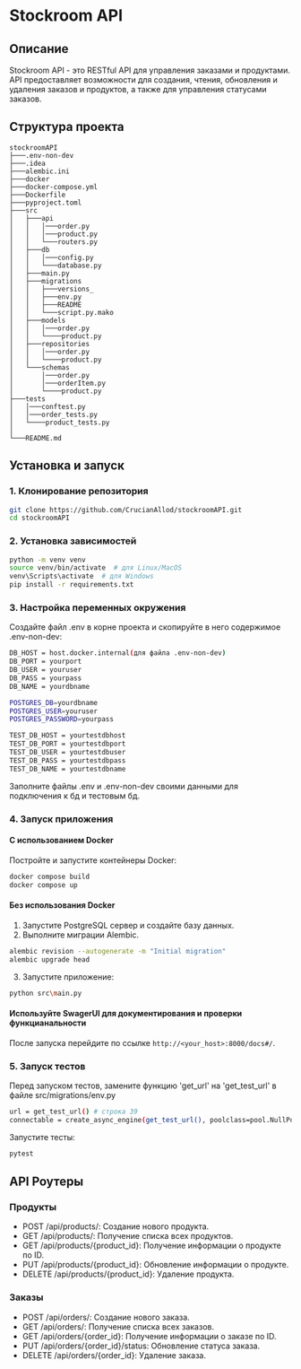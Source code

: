 # Stockroom API

## Описание

Stockroom API - это RESTful API для управления заказами и продуктами. API предоставляет возможности для создания, чтения, обновления и удаления заказов и продуктов, а также для управления статусами заказов.

## Структура проекта
```
stockroomAPI
├───.env-non-dev
├───.idea
├───alembic.ini
├───docker
├───docker-compose.yml
├───Dockerfile
├───pyproject.toml
├───src
│   ├───api
│   │   │───order.py
│   │   │───product.py
│   │   └───routers.py
│   ├───db
│   │   │───config.py
│   │   └───database.py
│   ├───main.py
│   ├───migrations
│   │   ├───versions_
│   │   ├───env.py
│   │   ├───README
│   │   └───script.py.mako
│   ├───models
│   │   │───order.py
│   │   └────product.py
│   ├───repositories
│   │   │───order.py
│   │   └────product.py
│   └───schemas
│       │───order.py
│       │───orderItem.py
│       └────product.py
├───tests
│   │───conftest.py
│   │───order_tests.py
│   └────product_tests.py
│
└───README.md
```
## Установка и запуск

### 1. Клонирование репозитория

```bash
git clone https://github.com/CrucianAllod/stockroomAPI.git
cd stockroomAPI
```

### 2. Установка зависимостей

```bash
python -m venv venv
source venv/bin/activate  # для Linux/MacOS
venv\Scripts\activate  # для Windows
pip install -r requirements.txt
```

### 3. Настройка переменных окружения
Создайте файл .env в корне проекта и скопируйте в него содержимое .env-non-dev:

```bash
DB_HOST = host.docker.internal(для файла .env-non-dev)
DB_PORT = yourport
DB_USER = youruser
DB_PASS = yourpass
DB_NAME = yourdbname

POSTGRES_DB=yourdbname
POSTGRES_USER=youruser
POSTGRES_PASSWORD=yourpass

TEST_DB_HOST = yourtestdbhost
TEST_DB_PORT = yourtestdbport
TEST_DB_USER = yourtestdbuser
TEST_DB_PASS = yourtestdbpass
TEST_DB_NAME = yourtestdbname
```
Заполните файлы .env и .env-non-dev своими данными для подключения к бд и тестовым бд.

### 4. Запуск приложения
#### С использованием Docker

Постройте и запустите контейнеры Docker:

```bash
docker compose build
docker compose up
```

#### Без использования Docker

1. Запустите PostgreSQL сервер и создайте базу данных.
2. Выполните миграции Alembic.

```bash   
alembic revision --autogenerate -m "Initial migration" 
alembic upgrade head
```

3. Запустите приложение:
```bash
python src\main.py 
```

#### Используйте SwagerUI для документирования и проверки функцианальности
После запуска перейдите по ссылке `http://<your_host>:8000/docs#/`.

### 5. Запуск тестов

Перед запуском тестов, замените функцию 'get_url' на 'get_test_url' в файле src/migrations/env.py

```bash
url = get_test_url() # строка 39
connectable = create_async_engine(get_test_url(), poolclass=pool.NullPool) # строка 55
```

Запустите тесты:
```bash
pytest
```

## API Роутеры

### Продукты
- POST /api/products/: Создание нового продукта.
- GET /api/products/: Получение списка всех продуктов.
- GET /api/products/{product_id}: Получение информации о продукте по ID.
- PUT /api/products/{product_id}: Обновление информации о продукте.
- DELETE /api/products/{product_id}: Удаление продукта.

### Заказы
- POST /api/orders/: Создание нового заказа.
- GET /api/orders/: Получение списка всех заказов.
- GET /api/orders/{order_id}: Получение информации о заказе по ID.
- PUT /api/orders/{order_id}/status: Обновление статуса заказа.
- DELETE /api/orders/{order_id}: Удаление заказа.